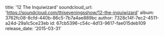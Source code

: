 title: '12 The Inquiwizard'
soundcloud_url: 'https://soundcloud.com/thiseveningsshow/12-the-inquiwizard'
album: 3762fc08-8cfd-440b-86c5-7b7a4ae889bc
author: 7328c14f-7ec2-4511-a24d-29a1c5ce23eb
id: 67cb5396-c54c-4d13-9617-fae015deb109
release_date: '2015-03-31'
